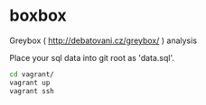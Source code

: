 boxbox
======

Greybox ( http://debatovani.cz/greybox/ ) analysis

Place your sql data into git root as 'data.sql'.

```bash
cd vagrant/
vagrant up
vagrant ssh
```